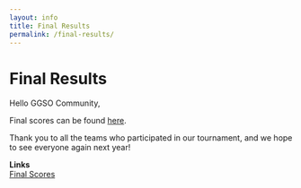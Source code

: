 ```yaml
---
layout: info
title: Final Results
permalink: /final-results/
---
```


# Final Results

Hello GGSO Community, 

Final scores can be found <a target="_blank" href="https://www.duosmium.org/results/2024-02-11_golden_gate_invitational_c/">here</a>.

Thank you to all the teams who participated in our tournament, and we hope to see everyone again next year!

**Links**
<br/>
<a class="btn btn-md btn-mid" target="_blank" href="https://www.duosmium.org/results/2024-02-11_golden_gate_invitational_c/">Final Scores</a>
